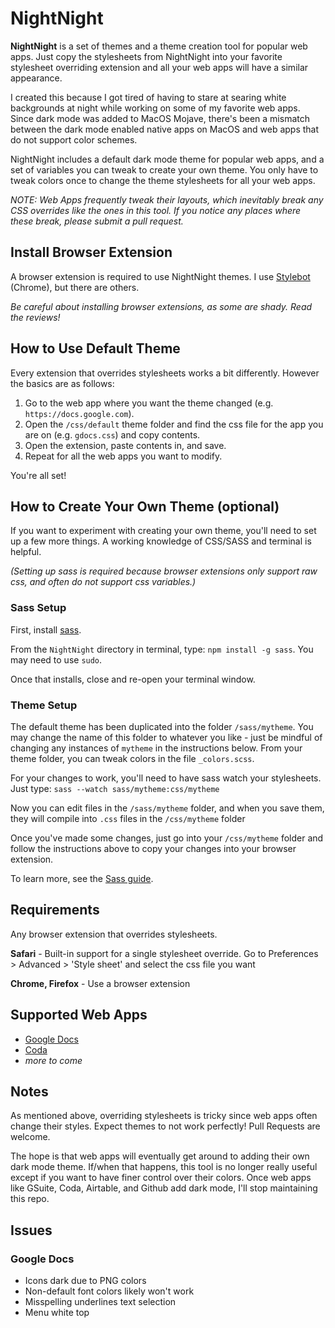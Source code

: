 # NightNight
**NightNight** is a set of themes and a theme creation tool for popular web apps. Just copy the stylesheets from NightNight into your favorite stylesheet overriding extension and all your web apps will have a similar appearance.

I created this because I got tired of having to stare at searing white backgrounds at night while working on some of my favorite web apps. Since dark mode was added to MacOS Mojave, there's been a mismatch between the dark mode enabled native apps on MacOS and web apps that do not support color schemes.

NightNight includes a default dark mode theme for popular web apps, and a set of variables you can tweak to create your own theme. You only have to tweak colors once to change the theme stylesheets for all your web apps.

*NOTE: Web Apps frequently tweak their layouts, which inevitably break any CSS overrides like the ones in this tool. If you notice any places where these break, please submit a pull request.*

## Install Browser Extension
A browser extension is required to use NightNight themes. I use [Stylebot](https://chrome.google.com/webstore/detail/stylebot/oiaejidbmkiecgbjeifoejpgmdaleoha) (Chrome), but there are others.

*Be careful about installing browser extensions, as some are shady. Read the reviews!*

## How to Use Default Theme
Every extension that overrides stylesheets works a bit differently. However the basics are as follows:

1. Go to the web app where you want the theme changed (e.g. `https://docs.google.com`).
2. Open the `/css/default` theme folder and find the css file for the app you are on (e.g. `gdocs.css`) and copy contents.
3. Open the extension, paste contents in, and save.
4. Repeat for all the web apps you want to modify.

You're all set!

## How to Create Your Own Theme (optional)
If you want to experiment with creating your own theme, you'll need to set up a few more things. A working knowledge of CSS/SASS and terminal is helpful.

*(Setting up sass is required because browser extensions only support raw css,
  and often do not support css variables.)*

### Sass Setup
First, install [sass](https://sass-lang.com/install).

From the `NightNight` directory in terminal, type:
`npm install -g sass`. You may need to use `sudo`.

Once that installs, close and re-open your terminal window.

### Theme Setup
The default theme has been duplicated into the folder `/sass/mytheme`. You may
change the name of this folder to whatever you like - just be mindful of changing
any instances of `mytheme` in the instructions below. From your theme folder, you
can tweak colors in the file `_colors.scss`.

For your changes to work, you'll need to have sass watch your stylesheets. Just type:
`sass --watch sass/mytheme:css/mytheme`

Now you can edit files in the `/sass/mytheme` folder, and when you save them,
they will compile into `.css` files in the `/css/mytheme` folder

Once you've made some changes, just go into your `/css/mytheme` folder and follow
the instructions above to copy your changes into your browser extension.

To learn more, see the [Sass guide](https://sass-lang.com/guide).

## Requirements
Any browser extension that overrides stylesheets.

**Safari** - Built-in support for a single stylesheet override.
Go to Preferences > Advanced > 'Style sheet' and select the css file you want

**Chrome, Firefox** - Use a browser extension

## Supported Web Apps
* [Google Docs](https://docs.google.com)
* [Coda](https://coda.io)
* *more to come*

## Notes
As mentioned above, overriding stylesheets is tricky since web apps often change their styles. Expect themes to not work perfectly! Pull Requests are welcome.

The hope is that web apps will eventually get around to adding their own dark mode theme. If/when that happens, this tool is no longer really useful except if you want to have finer control over their colors. Once web apps like GSuite, Coda, Airtable, and Github add dark mode, I'll stop maintaining this repo.

## Issues
### Google Docs
* Icons dark due to PNG colors
* Non-default font colors likely won't work
* Misspelling underlines text selection
* Menu white top
